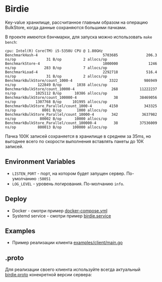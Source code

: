 # Birdie
Key-value хранилище, рассчитанное главным образом на операцию BulkStore, когда данные сохраняются большими пачками.

В проекте имеются бэнчмарки, для запуска можно использовать `make bench`:
```shell
cpu: Intel(R) Core(TM) i5-5350U CPU @ 1.80GHz
BenchmarkHash-4                              5703685             206.3 ns/op              31 B/op          2 allocs/op
BenchmarkStore-4                             1000000              1246 ns/op             283 B/op          7 allocs/op
BenchmarkLoad-4                              2292718             516.4 ns/op              31 B/op          2 allocs/op
BenchmarkBulkStore/count_1000-4                 3322            986949 ns/op          122849 B/op       1038 allocs/op
BenchmarkBulkStore/count_10000-4                 268          11222237 ns/op         1025112 B/op      10386 allocs/op
BenchmarkBulkStore/count_100000-4                 38          38469056 ns/op         1307768 B/op     101995 allocs/op
BenchmarkBulkStore_Parallel/count_1000-4        4150            343325 ns/op            8001 B/op       1000 allocs/op
BenchmarkBulkStore_Parallel/count_10000-4        342           3637982 ns/op           80002 B/op      10000 allocs/op
BenchmarkBulkStore_Parallel/count_100000-4        38          37536009 ns/op          800013 B/op     100000 allocs/op
```
Пачка 100К записей сохраняется в хранилище в среднем за 35ms, но выгоднее всего по скорости выполнения вставлять пакеты до 10К записей.

## Environment Variables
* `LISTEN_PORT` - порт, на котором будет запущен сервер. По-умолчанию `:50051`
* `LOG_LEVEL` - уровень логирования. По-молчанию `info`.

## Deploy
* Docker - смотри пример [docker-compose.yml](deployments/docker-compose.yml)
* Systemd service - смотри пример [birdie.service](init/birdie.service)

## Examples
* Пример реализации клиента [examples/client/main.go](examples/client/main.go)

## .proto
Для реализации своего клиента используйте всегда актуальный [birdie.proto](api/birdie.proto) конекретной версии сервера: 
